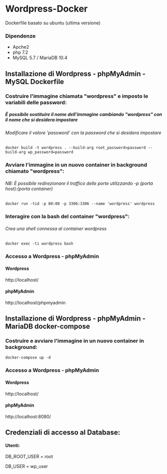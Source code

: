 # Wordpress-Docker

Dockerfile basato su ubuntu (ultima versione)

### Dipendenze

- Apche2
- php 7.2
- MySQL 5.7 / MariaDB 10.4

## Installazione di Wordpress - phpMyAdmin - MySQL Dockerfile

### Costruire l'immagine chiamata "wordpress" e imposto le variabili delle password:
##### È possibile sostituire il nome dell'immagine cambiando "wordpress" con il nome che si desidera impostare
###### Modificare il valore 'password' con la password che si desidera impostare
```docker build -t wordpress . --build-arg root_password=password --build-arg wp_password=password```


### Avviare l'immagine in un nuovo container in background chiamato "wordpress": 
###### NB: È possibile redirezionare il traffico delle porte utilizzando -p (porta host):(porta container)
```docker run -tid -p 80:80 -p 3306:3306 --name 'wordpress' wordpress```


### Interagire con la bash del container "wordpress":
###### Crea una shell connessa al container wordpress
```docker exec -ti wordpress bash```

### Accesso a Wordpress - phpMyAdmin

#### Wordpress

http://localhost/

#### phpMyAdmin

http://localhost/phpmyadmin


## Installazione di Wordpress - phpMyAdmin - MariaDB docker-compose

### Costruire e avviare l'immagine in un nuovo container in background:

```docker-compose up -d```

 
### Accesso a Wordpress - phpMyAdmin

#### Wordpress

http://localhost/

#### phpMyAdmin

http://localhost:8080/



## Credenziali di accesso al Database:

#### Utenti:

DB_ROOT_USER = root

DB_USER = wp_user
